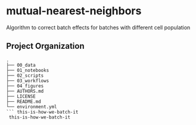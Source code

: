 mutual-nearest-neighbors
==============================

Algorithm to correct batch effects for batches with different cell population

Project Organization
--------------------

```
.
├── 00_data
├── 01_notebooks
├── 02_scripts
├── 03_workflows
├── 04_figures
├── AUTHORS.md
├── LICENSE
├── README.md
└── environment.yml
``` this-is-how-we-batch-it
 this-is-how-we-batch-it
